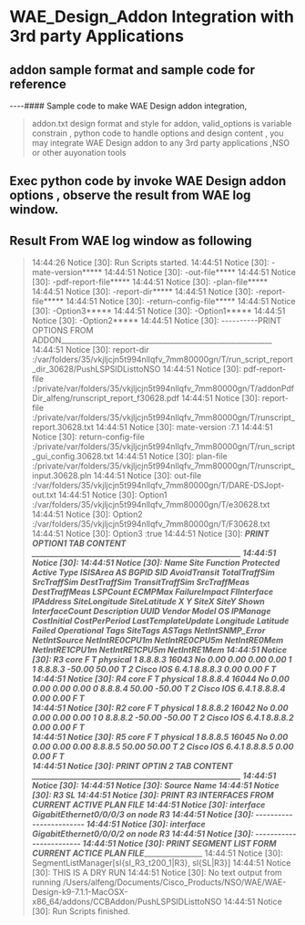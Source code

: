 # WAE_Design_Addon Integration with 3rd party Applications

## addon sample format and sample code for reference 

----#### Sample code to make WAE Design addon integration,
> addon.txt design format and style for addon,
 valid_options is variable constrain ,
 python code to handle options and design content , you may integrate WAE Design addon to any 3rd party applications ,NSO or other auyonation tools

 Exec python code by invoke WAE Design addon options , observe the result from WAE log window.
----

## Result From WAE log window as following

> 14:44:26 Notice [30]: Run Scripts started.
> 14:44:51 Notice [30]: -mate-version*****
> 14:44:51 Notice [30]: -out-file*****
> 14:44:51 Notice [30]: -pdf-report-file*****
> 14:44:51 Notice [30]: -plan-file*****
> 14:44:51 Notice [30]: -report-dir*****
> 14:44:51 Notice [30]: -report-file*****
> 14:44:51 Notice [30]: -return-config-file*****
> 14:44:51 Notice [30]: -Option3*****
> 14:44:51 Notice [30]: -Option1*****
> 14:44:51 Notice [30]: -Option2*****
> 14:44:51 Notice [30]: ----------PRINT OPTIONS FROM ADDON__________________________________________________________
> 14:44:51 Notice [30]: report-dir :/var/folders/35/vkjljcjn5t994nllqfv_7mm80000gn/T/run_script_report_dir_30628/PushLSPSIDListtoNSO
> 14:44:51 Notice [30]: pdf-report-file :/private/var/folders/35/vkjljcjn5t994nllqfv_7mm80000gn/T/addonPdfDir_alfeng/runscript_report_f30628.pdf
> 14:44:51 Notice [30]: report-file :/private/var/folders/35/vkjljcjn5t994nllqfv_7mm80000gn/T/runscript_report.30628.txt
> 14:44:51 Notice [30]: mate-version :7.1
> 14:44:51 Notice [30]: return-config-file :/private/var/folders/35/vkjljcjn5t994nllqfv_7mm80000gn/T/run_script_gui_config.30628.txt
> 14:44:51 Notice [30]: plan-file :/private/var/folders/35/vkjljcjn5t994nllqfv_7mm80000gn/T/runscript_input.30628.pln
> 14:44:51 Notice [30]: out-file :/var/folders/35/vkjljcjn5t994nllqfv_7mm80000gn/T/DARE-DSJopt-out.txt
> 14:44:51 Notice [30]: Option1 :/var/folders/35/vkjljcjn5t994nllqfv_7mm80000gn/T/e30628.txt
> 14:44:51 Notice [30]: Option2 :/var/folders/35/vkjljcjn5t994nllqfv_7mm80000gn/T/F30628.txt
> 14:44:51 Notice [30]: Option3 :true
> 14:44:51 Notice [30]: ____________PRINT OPTION1 TAB CONTENT _______________________________________________________
> 14:44:51 Notice [30]: <Nodes>
> 14:44:51 Notice [30]: Name  Site    Function    Protected   Active  Type    ISISArea    AS  BGPID   SID AvoidTransit    TotalTraffSim   SrcTraffSim DestTraffSim    TransitTraffSim SrcTraffMeas    DestTraffMeas   LSPCount    ECMPMax FailureImpact   FIInterface IPAddress   SiteLongitude   SiteLatitude    X   Y   SiteX   SiteY   Shown   InterfaceCount  Description UUID    Vendor  Model   OS  IPManage    CostInitial CostPerPeriod   LastTemplateUpdate  Longitude   Latitude    Failed  Operational Tags    SiteTags    ASTags  NetIntSNMP_Error    NetIntSource    NetIntRE0CPU1m  NetIntRE0CPU5m  NetIntRE0Mem    NetIntRE1CPU1m  NetIntRE1CPU5m  NetIntRE1Mem
> 14:44:51 Notice [30]: R3        core    F   T   physical        1   8.8.8.3 16043   No  0.00    0.00    0.00    0.00            1   1           8.8.8.3         -50.00  50.00           T   2           Cisco       IOS 6.4.1   8.8.8.3 0.00    0.00                F   T                                           
> 14:44:51 Notice [30]: R4        core    F   T   physical        1   8.8.8.4 16044   No  0.00    0.00    0.00    0.00                0           8.8.8.4         50.00   -50.00          T   2           Cisco       IOS 6.4.1   8.8.8.4 0.00    0.00                F   T                                           
> 14:44:51 Notice [30]: R2        core    F   T   physical        1   8.8.8.2 16042   No  0.00    0.00    0.00    0.00            1   0           8.8.8.2         -50.00  -50.00          T   2           Cisco       IOS 6.4.1   8.8.8.2 0.00    0.00                F   T                                           
> 14:44:51 Notice [30]: R5        core    F   T   physical        1   8.8.8.5 16045   No  0.00    0.00    0.00    0.00                            8.8.8.5         50.00   50.00           T   2           Cisco       IOS 6.4.1   8.8.8.5 0.00    0.00                F   T                                           
> 14:44:51 Notice [30]: ____________PRINT OPTIN 2 TAB CONTENT _______________________________________________________
> 14:44:51 Notice [30]: <SegmentLists>
> 14:44:51 Notice [30]: Source    Name
> 14:44:51 Notice [30]: R3    SL
> 14:44:51 Notice [30]: _____________________PRINT R3 INTERFACES FROM CURRENT ACTIVE PLAN FILE__________________________________________
> 14:44:51 Notice [30]: interface GigabitEthernet0/0/0/3 on node R3
> 14:44:51 Notice [30]: ------------------------
> 14:44:51 Notice [30]: interface GigabitEthernet0/0/0/2 on node R3
> 14:44:51 Notice [30]: ------------------------
> 14:44:51 Notice [30]: _____________________PRINT SEGMENT LIST FORM CURRENT ACTICE PLAN FILE________________________________________
> 14:44:51 Notice [30]: SegmentListManager[sl{sl_R3_t200_1|R3}, sl{SL|R3}]
> 14:44:51 Notice [30]:  THIS IS A DRY RUN
> 14:44:51 Notice [30]: No text output from running
> /Users/alfeng/Documents/Cisco_Products/NSO/WAE/WAE-Design-k9-7.1.1-MacOSX-x86_64/addons/CCBAddon/PushLSPSIDListtoNSO
> 14:44:51 Notice [30]: Run Scripts finished.

